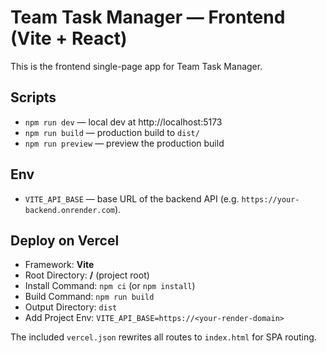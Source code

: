 # Team Task Manager — Frontend (Vite + React)

This is the frontend single-page app for Team Task Manager.

## Scripts
- `npm run dev` — local dev at http://localhost:5173
- `npm run build` — production build to `dist/`
- `npm run preview` — preview the production build

## Env
- `VITE_API_BASE` — base URL of the backend API (e.g. `https://your-backend.onrender.com`).

## Deploy on Vercel
- Framework: **Vite**
- Root Directory: **/** (project root)
- Install Command: `npm ci` (or `npm install`)
- Build Command: `npm run build`
- Output Directory: `dist`
- Add Project Env: `VITE_API_BASE=https://<your-render-domain>`

The included `vercel.json` rewrites all routes to `index.html` for SPA routing.
